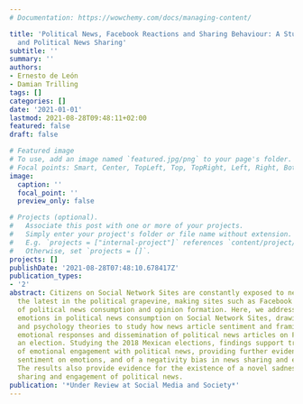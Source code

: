 ```yaml
---
# Documentation: https://wowchemy.com/docs/managing-content/

title: 'Political News, Facebook Reactions and Sharing Behaviour: A Study of Emotions
  and Political News Sharing'
subtitle: ''
summary: ''
authors:
- Ernesto de León
- Damian Trilling
tags: []
categories: []
date: '2021-01-01'
lastmod: 2021-08-28T09:48:11+02:00
featured: false
draft: false

# Featured image
# To use, add an image named `featured.jpg/png` to your page's folder.
# Focal points: Smart, Center, TopLeft, Top, TopRight, Left, Right, BottomLeft, Bottom, BottomRight.
image:
  caption: ''
  focal_point: ''
  preview_only: false

# Projects (optional).
#   Associate this post with one or more of your projects.
#   Simply enter your project's folder or file name without extension.
#   E.g. `projects = ["internal-project"]` references `content/project/deep-learning/index.md`.
#   Otherwise, set `projects = []`.
projects: []
publishDate: '2021-08-28T07:48:10.678417Z'
publication_types:
- '2'
abstract: Citizens on Social Network Sites are constantly exposed to news detailing
  the latest in the political grapevine, making sites such as Facebook a crucial source
  of political news consumption and opinion formation. Here, we address the role of
  emotions in political news consumption on Social Network Sites, drawing on communication
  and psychology theories to study how news article sentiment and framing determine
  emotional responses and dissemination of political news articles on Facebook during
  an election. Studying the 2018 Mexican elections, findings support traditional criteria
  of emotional engagement with political news, providing further evidence of news
  sentiment on emotions, and of a negativity bias in news sharing and engagement.
  The results also provide evidence for the existence of a novel sadness bias in the
  sharing and engagement of political news.
publication: '*Under Review at Social Media and Society*'
---
```

